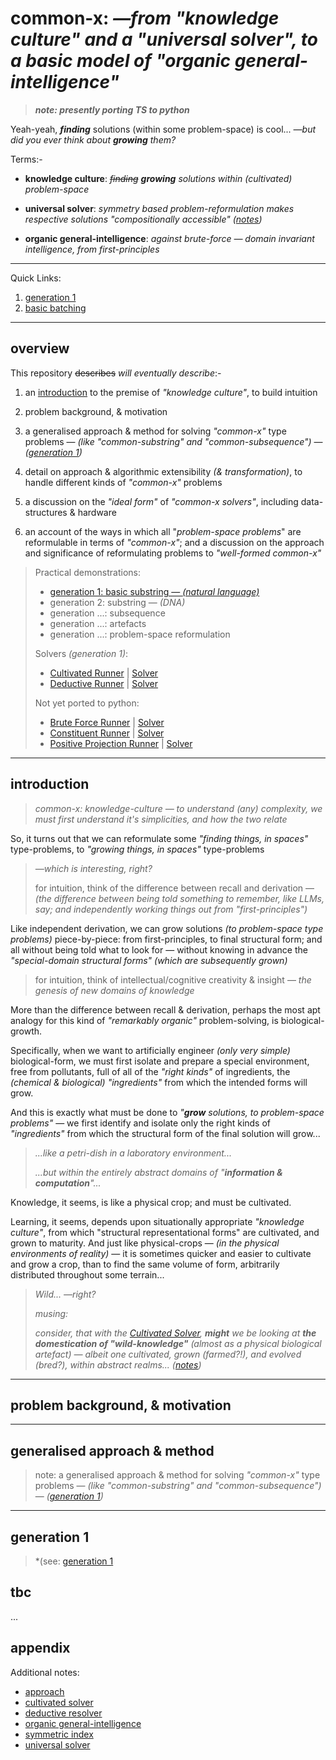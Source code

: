 # common-x:  *—from "knowledge culture" and a "universal solver", to a basic model of "organic general-intelligence"*

> ***note: presently porting TS to python***

Yeah-yeah, ***finding*** solutions (within some problem-space) is cool... *—but did you ever think about **growing** them?*

Terms:-

-  **knowledge culture**:  *~~finding~~ **growing** solutions within (cultivated) problem-space*

- **universal solver**:  *symmetry based problem-reformulation makes respective solutions "compositionally accessible" ([notes](./notes/universal%20solver.md))*

- **organic general-intelligence**:  *against brute-force — domain invariant intelligence, from first-principles*

---

Quick Links:

1. [generation 1](/notes/generation%201.md)
2. [basic batching](/src/example_batch.py)


---
## overview

This repository ~~describes~~ *will eventually describe*:-

1. an [introduction](#introduction) to the premise of *"knowledge culture"*, to build intuition

2. problem background, & motivation

3. a generalised approach & method for solving *"common-x"* type problems — *(like "common-substring" and "common-subsequence")* — *([generation 1](./src/generation_1_runner.py))*

4. detail on approach & algorithmic extensibility *(& transformation)*, to handle different kinds of *"common-x"* problems

5. a discussion on the *"ideal form"* of *"common-x solvers"*, including data-structures & hardware

6. an account of the ways in which all "*problem-space problems*" are reformulable in terms of *"common-x"*; and a discussion on the approach and significance of reformulating problems to *"well-formed common-x"*

> Practical demonstrations:
> - [generation 1: basic substring — *(natural language)*](./src/generation_1_runner.py)
> - generation 2: substring — *(DNA)*
> - generation ...: subsequence
> - generation ...: artefacts
> - generation ...: problem-space reformulation 
> 
> Solvers *(generation 1)*:
>  - [Cultivated Runner](./src/generation_1_runner.py) | [Solver](./src/gen_1_solvers/cultivated_solver.py)
>  - [Deductive Runner](./src/generation_1_runner.py) | [Solver](./src/gen_1_solvers/deductive_resolver.py)
> 
> Not yet ported to python:
>  - [Brute Force Runner](./src/generation_1_runner.py) | [Solver](./src/gen_1_solvers/brute_force_solver.py)
>  - [Constituent Runner](./src/generation_1_runner.py) | [Solver](./src/gen_1_solvers/constituient_solver.py)
>  - [Positive Projection Runner](./src/generation_1_runner.py) | [Solver](./src/gen_1_solvers/positive_projection_solver.py)

---

## introduction
> *common-x: knowledge-culture — to understand (any) complexity, we must first understand it's simplicities, and how the two relate*

So, it turns out that we can reformulate some *"finding things, in spaces"* type-problems, to *"growing things, in spaces"* type-problems

> *—which is interesting, right?*
> 
> for intuition, think of the difference between recall and derivation — *(the difference between being told something to remember, like LLMs, say; and independently working things out from "first-principles")*

Like independent derivation, we can grow solutions *(to problem-space type problems)* piece-by-piece: from first-principles, to final structural form; and all without being told what to look for — without knowing in advance the *"special-domain structural forms" (which are subsequently grown)*

> for intuition, think of intellectual/cognitive creativity & insight — *the genesis of new domains of knowledge*

More than the difference between recall & derivation, perhaps the most apt analogy for this kind of *"remarkably organic"* problem-solving, is biological-growth.

Specifically, when we want to artificially engineer *(only very simple)* biological-form, we must first isolate and prepare a special environment, free from pollutants, full of all of the *"right kinds"* of ingredients, the *(chemical & biological)* *"ingredients"* from which the intended forms will grow. 

And this is exactly what must be done to *"**grow** solutions, to problem-space problems"* —  we first identify and isolate only the right kinds of *"ingredients"* from which the structural form of the final solution will grow...

> *...like a petri-dish in a laboratory environment...*
> 
> *...but within the entirely abstract domains of "**information & computation**"...*

Knowledge, it seems, is like a physical crop; and must be cultivated.

Learning, it seems, depends upon situationally appropriate *"knowledge culture"*, from which "structural representational forms" are cultivated, and grown to maturity. And just like physical-crops — *(in the physical environments of reality)* — it is sometimes quicker and easier to cultivate and grow a crop, than to find the same volume of form, arbitrarily distributed throughout some terrain...

> *Wild...* *—right?*
> 
> *musing:*
> 
> 	*consider, that with the [Cultivated Solver](./src/gen_1_solvers/cultivated_solver.py), **might** we be looking at **the domestication of "wild-knowledge"** (almost as a physical biological artefact) — albeit one cultivated, grown (farmed?!), and evolved (bred?), within abstract realms... ([notes](./notes/cultivated%20solver.md))*

---
## problem background, & motivation


---
## generalised approach & method

> note: a generalised approach & method for solving *"common-x"* type problems — *(like "common-substring" and "common-subsequence")* — *([generation 1](./src/generation_1_runner.py))*


---
## generation 1

> *(see: [generation 1](/notes/generation%201.md)

## tbc

...


## appendix

Additional notes:
- [approach](./notes/approach.md)
- [cultivated solver](./notes/cultivated%20solver.md)
- [deductive resolver](./notes/deductive%20resolver.md)
- [organic general-intelligence](./notes/organic%20general%20intelligence.md)
- [symmetric index](./notes/symmetric%20index.md)
- [universal solver](./notes/universal%20solver.md)


